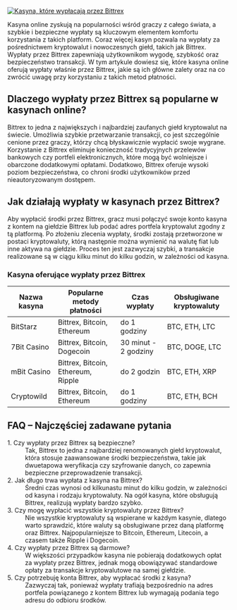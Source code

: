 [![Kasyna, które wypłacają przez Bittrex](https://123-caf.pages.dev/gitsignup.png)](https://vrmoo.ru/Bt82HjjY)

<p>Kasyna online zyskują na popularności wśród graczy z całego świata, a szybkie i bezpieczne wypłaty są kluczowym elementem komfortu korzystania z takich platform. Coraz więcej kasyn pozwala na wypłaty za pośrednictwem kryptowalut i nowoczesnych giełd, takich jak Bittrex. Wypłaty przez Bittrex zapewniają użytkownikom wygodę, szybkość oraz bezpieczeństwo transakcji. W tym artykule dowiesz się, które kasyna online oferują wypłaty właśnie przez Bittrex, jakie są ich główne zalety oraz na co zwrócić uwagę przy korzystaniu z takich metod płatności.</p>  <h2>Dlaczego wypłaty przez Bittrex są popularne w kasynach online?</h2> <p>Bittrex to jedna z największych i najbardziej zaufanych giełd kryptowalut na świecie. Umożliwia szybkie przetwarzanie transakcji, co jest szczególnie cenione przez graczy, którzy chcą błyskawicznie wypłacić swoje wygrane. Korzystanie z Bittrex eliminuje konieczność tradycyjnych przelewów bankowych czy portfeli elektronicznych, które mogą być wolniejsze i obarczone dodatkowymi opłatami. Dodatkowo, Bittrex oferuje wysoki poziom bezpieczeństwa, co chroni środki użytkowników przed nieautoryzowanym dostępem.</p>  <h2>Jak działają wypłaty w kasynach przez Bittrex?</h2> <p>Aby wypłacić środki przez Bittrex, gracz musi połączyć swoje konto kasyna z kontem na giełdzie Bittrex lub podać adres portfela kryptowalut zgodny z tą platformą. Po złożeniu zlecenia wypłaty, środki zostają przetworzone w postaci kryptowaluty, którą następnie można wymienić na walutę fiat lub inne aktywa na giełdzie. Proces ten jest zazwyczaj szybki, a transakcje realizowane są w ciągu kilku minut do kilku godzin, w zależności od kasyna.</p>  <h3>Kasyna oferujące wypłaty przez Bittrex</h3> <table>   <thead>     <tr>       <th>Nazwa kasyna</th>       <th>Popularne metody płatności</th>       <th>Czas wypłaty</th>       <th>Obsługiwane kryptowaluty</th>     </tr>   </thead>   <tbody>     <tr>       <td>BitStarz</td>       <td>Bittrex, Bitcoin, Ethereum</td>       <td>do 1 godziny</td>       <td>BTC, ETH, LTC</td>     </tr>     <tr>       <td>7Bit Casino</td>       <td>Bittrex, Bitcoin, Dogecoin</td>       <td>30 minut - 2 godziny</td>       <td>BTC, DOGE, LTC</td>     </tr>     <tr>       <td>mBit Casino</td>       <td>Bittrex, Bitcoin, Ethereum, Ripple</td>       <td>do 2 godzin</td>       <td>BTC, ETH, XRP</td>     </tr>     <tr>       <td>Cryptowild</td>       <td>Bittrex, Bitcoin, Ethereum</td>       <td>do 1 godziny</td>       <td>BTC, ETH, BCH</td>     </tr>   </tbody> </table>  <h2>FAQ – Najczęściej zadawane pytania</h2> <dl>   <dt>1. Czy wypłaty przez Bittrex są bezpieczne?</dt>   <dd>Tak, Bittrex to jedna z najbardziej renomowanych giełd kryptowalut, która stosuje zaawansowane środki bezpieczeństwa, takie jak dwuetapowa weryfikacja czy szyfrowanie danych, co zapewnia bezpieczne przeprowadzenie transakcji.</dd>    <dt>2. Jak długo trwa wypłata z kasyna na Bittrex?</dt>   <dd>Średni czas wynosi od kilkunastu minut do kilku godzin, w zależności od kasyna i rodzaju kryptowaluty. Na ogół kasyna, które obsługują Bittrex, realizują wypłaty bardzo szybko.</dd>    <dt>3. Czy mogę wypłacić wszystkie kryptowaluty przez Bittrex?</dt>   <dd>Nie wszystkie kryptowaluty są wspierane w każdym kasynie, dlatego warto sprawdzić, które waluty są obsługiwane przez daną platformę oraz Bittrex. Najpopularniejsze to Bitcoin, Ethereum, Litecoin, a czasem także Ripple i Dogecoin.</dd>    <dt>4. Czy wypłaty przez Bittrex są darmowe?</dt>   <dd>W większości przypadków kasyna nie pobierają dodatkowych opłat za wypłaty przez Bittrex, jednak mogą obowiązywać standardowe opłaty za transakcje kryptowalutowe na samej giełdzie.</dd>    <dt>5. Czy potrzebuję konta Bittrex, aby wypłacać środki z kasyna?</dt>   <dd>Zazwyczaj tak, ponieważ wypłaty trafiają bezpośrednio na adres portfela powiązanego z kontem Bittrex lub wymagają podania tego adresu do odbioru środków.</dd> </dl>